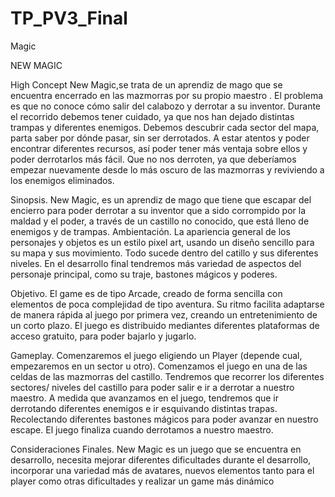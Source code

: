 # TP_PV3_Final
Magic


NEW MAGIC

High Concept
New Magic,se trata de un aprendiz de mago que se encuentra encerrado en las
mazmorras por su propio maestro . El problema es que no conoce cómo salir del
calabozo y derrotar a su inventor.
Durante el recorrido debemos tener cuidado, ya que nos han dejado distintas trampas
y diferentes enemigos. Debemos descubrir cada sector del mapa, parta saber por dónde
pasar, sin ser derrotados.
A estar atentos y poder encontrar diferentes recursos, así poder tener más ventaja
sobre ellos y poder derrotarlos más fácil.
Que no nos derroten, ya que deberíamos empezar nuevamente desde lo más oscuro de
las mazmorras y reviviendo a los enemigos eliminados.

Sinopsis.
New Magic, es un aprendiz de mago que tiene que escapar del encierro para poder
derrotar a su inventor que a sido corrompido por la maldad y el poder, a través de un
castillo no conocido, que está lleno de enemigos y de trampas.
Ambientación.
La apariencia general de los personajes y objetos es un estilo pixel art, usando un diseño
sencillo para su mapa y sus movimiento. Todo sucede dentro del catillo y sus diferentes
niveles.
En el desarrollo final tendremos más variedad de aspectos del personaje principal, como
su traje, bastones mágicos y poderes.

Objetivo.
El game es de tipo Arcade, creado de forma sencilla con elementos de poca complejidad
de tipo aventura. Su ritmo facilita adaptarse de manera rápida al juego por primera vez,
creando un entretenimiento de un corto plazo.
El juego es distribuido mediantes diferentes plataformas de acceso gratuito, para poder
bajarlo y jugarlo.

Gameplay.
Comenzaremos el juego eligiendo un Player (depende cual, empezaremos en un sector
u otro).
Comenzamos el juego en una de las celdas de las mazmorras del castillo.
Tendremos que recorrer los diferentes sectores/ niveles del castillo para poder salir e ir
a derrotar a nuestro maestro.
A medida que avanzamos en el juego, tendremos que ir derrotando diferentes enemigos
e ir esquivando distintas trapas. Recolectando diferentes bastones mágicos para poder
avanzar en nuestro escape.
El juego finaliza cuando derrotamos a nuestro maestro.

Consideraciones Finales.
New Magic es un juego que se encuentra en desarrollo, necesita mejorar diferentes
dificultades durante el desarrollo, incorporar una variedad más de avatares, nuevos
elementos tanto para el player como otras dificultades y realizar un game más dinámico
